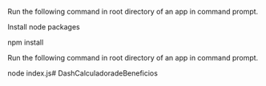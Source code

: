 Run the following command in root directory of an app in command prompt.

Install node packages

npm install

Run the following command in root directory of an app in command prompt.

node index.js# DashCalculadoradeBeneficios
